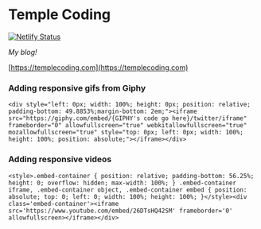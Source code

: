 # Temple Coding

[![Netlify Status](https://api.netlify.com/api/v1/badges/9113178f-7b64-4471-b23e-75e12e633795/deploy-status)](https://app.netlify.com/sites/templecoding/deploys)

_My blog!_

[https://templecoding.com](https://templecoding.com)

### Adding responsive gifs from Giphy

```
<div style="left: 0px; width: 100%; height: 0px; position: relative; padding-bottom: 49.8853%;margin-bottom: 2em;"><iframe src="https://giphy.com/embed/{GIPHY's code go here}/twitter/iframe" frameborder="0" allowfullscreen="true" webkitallowfullscreen="true" mozallowfullscreen="true" style="top: 0px; left: 0px; width: 100%; height: 100%; position: absolute;"></iframe></div>
```

### Adding responsive videos

```
<style>.embed-container { position: relative; padding-bottom: 56.25%; height: 0; overflow: hidden; max-width: 100%; } .embed-container iframe, .embed-container object, .embed-container embed { position: absolute; top: 0; left: 0; width: 100%; height: 100%; }</style><div class='embed-container'><iframe src='https://www.youtube.com/embed/26DTsHQ42SM' frameborder='0' allowfullscreen></iframe></div>
```
